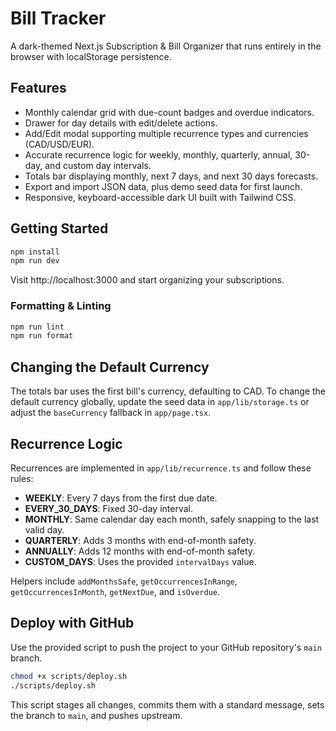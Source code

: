 # Bill Tracker

A dark-themed Next.js Subscription & Bill Organizer that runs entirely in the browser with localStorage persistence.

## Features
- Monthly calendar grid with due-count badges and overdue indicators.
- Drawer for day details with edit/delete actions.
- Add/Edit modal supporting multiple recurrence types and currencies (CAD/USD/EUR).
- Accurate recurrence logic for weekly, monthly, quarterly, annual, 30-day, and custom day intervals.
- Totals bar displaying monthly, next 7 days, and next 30 days forecasts.
- Export and import JSON data, plus demo seed data for first launch.
- Responsive, keyboard-accessible dark UI built with Tailwind CSS.

## Getting Started

```bash
npm install
npm run dev
```

Visit http://localhost:3000 and start organizing your subscriptions.

### Formatting & Linting
```bash
npm run lint
npm run format
```

## Changing the Default Currency
The totals bar uses the first bill's currency, defaulting to CAD. To change the default currency globally, update the seed data in `app/lib/storage.ts` or adjust the `baseCurrency` fallback in `app/page.tsx`.

## Recurrence Logic
Recurrences are implemented in `app/lib/recurrence.ts` and follow these rules:
- **WEEKLY**: Every 7 days from the first due date.
- **EVERY_30_DAYS**: Fixed 30-day interval.
- **MONTHLY**: Same calendar day each month, safely snapping to the last valid day.
- **QUARTERLY**: Adds 3 months with end-of-month safety.
- **ANNUALLY**: Adds 12 months with end-of-month safety.
- **CUSTOM_DAYS**: Uses the provided `intervalDays` value.

Helpers include `addMonthsSafe`, `getOccurrencesInRange`, `getOccurrencesInMonth`, `getNextDue`, and `isOverdue`.

## Deploy with GitHub
Use the provided script to push the project to your GitHub repository's `main` branch.

```bash
chmod +x scripts/deploy.sh
./scripts/deploy.sh
```

This script stages all changes, commits them with a standard message, sets the branch to `main`, and pushes upstream.
